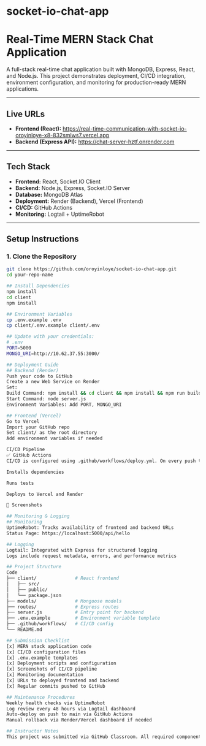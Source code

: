 # socket-io-chat-app
# Real-Time MERN Stack Chat Application

A full-stack real-time chat application built with MongoDB, Express, React, and Node.js. This project demonstrates deployment, CI/CD integration, environment configuration, and monitoring for production-ready MERN applications.

---

## Live URLs

- **Frontend (React):** https://real-time-communication-with-socket-io-oroyinloye-x8-832smlws7.vercel.app
- **Backend (Express API):** https://chat-server-hztf.onrender.com

---

## Tech Stack

- **Frontend:** React, Socket.IO Client
- **Backend:** Node.js, Express, Socket.IO Server
- **Database:** MongoDB Atlas
- **Deployment:** Render (Backend), Vercel (Frontend)
- **CI/CD:** GitHub Actions
- **Monitoring:** Logtail + UptimeRobot

---

## Setup Instructions

### 1. Clone the Repository

```bash
git clone https://github.com/oroyinloye/socket-io-chat-app.git
cd your-repo-name

## Install Dependencies
npm install
cd client
npm install

## Environment Variables
cp .env.example .env
cp client/.env.example client/.env

## Update with your credentials:
# .env
PORT=5000
MONGO_URI=http://10.62.37.55:3000/

## Deployment Guide
## Backend (Render)
Push your code to GitHub
Create a new Web Service on Render
Set:
Build Command: npm install && cd client && npm install && npm run build
Start Command: node server.js
Environment Variables: Add PORT, MONGO_URI

## Frontend (Vercel)
Go to Vercel
Import your GitHub repo
Set client/ as the root directory
Add environment variables if needed

CI/CD Pipeline
✅ GitHub Actions
CI/CD is configured using .github/workflows/deploy.yml. On every push to main, the pipeline:

Installs dependencies

Runs tests

Deploys to Vercel and Render

📸 Screenshots

## Monitoring & Logging
## Monitoring
UptimeRobot: Tracks availability of frontend and backend URLs
Status Page: https://localhost:5000/api/hello

## Logging
Logtail: Integrated with Express for structured logging
Logs include request metadata, errors, and performance metrics

## Project Structure
Code
├── client/              # React frontend
│   ├── src/
│   ├── public/
│   └── package.json
├── models/              # Mongoose models
├── routes/              # Express routes
├── server.js            # Entry point for backend
├── .env.example         # Environment variable template
├── .github/workflows/   # CI/CD config
└── README.md

## Submission Checklist
[x] MERN stack application code
[x] CI/CD configuration files
[x] .env.example templates
[x] Deployment scripts and configuration
[x] Screenshots of CI/CD pipeline
[x] Monitoring documentation
[x] URLs to deployed frontend and backend
[x] Regular commits pushed to GitHub

## Maintenance Procedures
Weekly health checks via UptimeRobot
Log review every 48 hours via Logtail dashboard
Auto-deploy on push to main via GitHub Actions
Manual rollback via Render/Vercel dashboard if needed

## Instructor Notes
This project was submitted via GitHub Classroom. All required components are included and documented. Please refer to the autograding configuration for automated checks.
